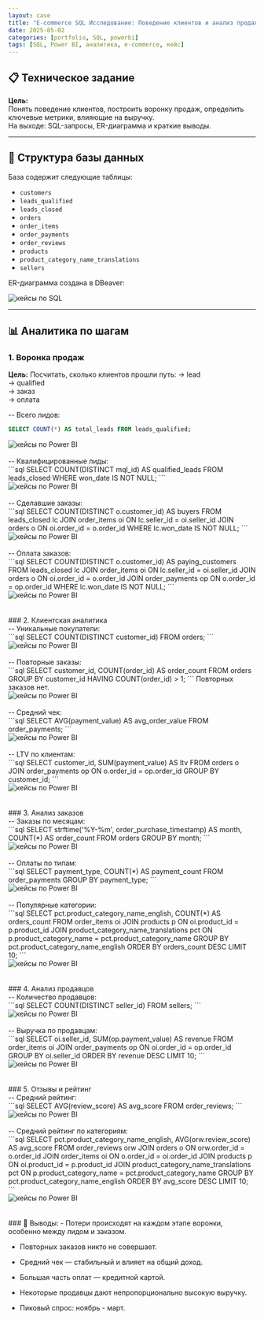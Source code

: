 ```yaml
---
layout: case
title: "E-commerce SQL Исследование: Поведение клиентов и анализ продаж"
date: 2025-05-02
categories: [portfolio, SQL, powerbi]
tags: [SQL, Power BI, аналитика, e-commerce, кейс]
---
```



## 📋 Техническое задание

**Цель:**  
Понять поведение клиентов, построить воронку продаж, определить ключевые метрики, влияющие на выручку.  
На выходе: SQL-запросы, ER-диаграмма и краткие выводы.

---

## 🧩 Структура базы данных

База содержит следующие таблицы:

- `customers`
- `leads_qualified`
- `leads_closed`
- `orders`
- `order_items`
- `order_payments`
- `order_reviews`
- `products`
- `product_category_name_translations`
- `sellers`

ER-диаграмма создана в DBeaver:

   <div class="case-image">
      <img src="{{ site.baseurl }}/assets/images/case6_diagramm.png" alt="кейсы по SQL" class="img-fluid">
    </div>

---

## 📊 Аналитика по шагам

### 1. Воронка продаж

**Цель:** Посчитать, сколько клиентов прошли путь:
→ lead  
→ qualified  
→ заказ  
→ оплата
<br>

-- Всего лидов:  
```sql
SELECT COUNT(*) AS total_leads FROM leads_qualified;
```

   <div class="case-image">
      <img src="{{ site.baseurl }}/assets/images/case6_step1.png" alt="кейсы по Power BI" class="img-fluid w-50">
    </div>

<br>
-- Квалифицированные лиды:
<br> 
```sql
SELECT COUNT(DISTINCT mql_id) AS qualified_leads FROM leads_closed WHERE won_date IS NOT NULL;
```

   <div class="case-image">
      <img src="{{ site.baseurl }}/assets/images/case6_step2.png" alt="кейсы по Power BI" class="img-fluid w-50">
    </div>

<br>
-- Сделавшие заказы:  
<br>
```sql
SELECT COUNT(DISTINCT o.customer_id) AS buyers
FROM leads_closed lc
JOIN order_items oi ON lc.seller_id = oi.seller_id
JOIN orders o ON oi.order_id = o.order_id
WHERE lc.won_date IS NOT NULL;
```

   <div class="case-image">
      <img src="{{ site.baseurl }}/assets/images/case6_step3.png" alt="кейсы по Power BI" class="img-fluid w-50">
    </div>

<br>
-- Оплата заказов:  
<br>
```sql
SELECT COUNT(DISTINCT o.customer_id) AS paying_customers
FROM leads_closed lc
JOIN order_items oi ON lc.seller_id = oi.seller_id
JOIN orders o ON oi.order_id = o.order_id
JOIN order_payments op ON o.order_id = op.order_id
WHERE lc.won_date IS NOT NULL;
```

<div class="case-image">
      <img src="{{ site.baseurl }}/assets/images/case6_step4.png" alt="кейсы по Power BI" class="img-fluid w-50">
    </div>

<br>
<br>
### 2. Клиентская аналитика
<br>
-- Уникальные покупатели:
<br>
```sql
SELECT COUNT(DISTINCT customer_id) FROM orders;
```
<div class="case-image">
      <img src="{{ site.baseurl }}/assets/images/case6_step5.png" alt="кейсы по Power BI" class="img-fluid w-50">
    </div>
<br>
-- Повторные заказы:
<br>
```sql
SELECT customer_id, COUNT(order_id) AS order_count
FROM orders
GROUP BY customer_id
HAVING COUNT(order_id) > 1;
```
Повторных заказов нет.
<div class="case-image">
      <img src="{{ site.baseurl }}/assets/images/case6_step6.png" alt="кейсы по Power BI" class="img-fluid w-50">
    </div>
<br>
-- Средний чек:
<br>
```sql
SELECT AVG(payment_value) AS avg_order_value FROM order_payments;
```

<div class="case-image">
      <img src="{{ site.baseurl }}/assets/images/case6_step7.png" alt="кейсы по Power BI" class="img-fluid w-50">
    </div>
<br>
-- LTV по клиентам:
<br>
```sql
SELECT customer_id, SUM(payment_value) AS ltv
FROM orders o
JOIN order_payments op ON o.order_id = op.order_id
GROUP BY customer_id;
```
<div class="case-image">
      <img src="{{ site.baseurl }}/assets/images/case6_step8.png" alt="кейсы по Power BI" class="img-fluid w-50">
    </div>
<br>
<br>
### 3. Анализ заказов
<br>
-- Заказы по месяцам:
<br>
```sql
SELECT strftime('%Y-%m', order_purchase_timestamp) AS month, COUNT(*) AS order_count
FROM orders
GROUP BY month;
```
<div class="case-image">
      <img src="{{ site.baseurl }}/assets/images/case6_step9.png" alt="кейсы по Power BI" class="img-fluid w-50">
    </div>
<br>
-- Оплаты по типам:
<br>
```sql
SELECT payment_type, COUNT(*) AS payment_count
FROM order_payments
GROUP BY payment_type;
```

<div class="case-image">
      <img src="{{ site.baseurl }}/assets/images/case6_step10.png" alt="кейсы по Power BI" class="img-fluid w-50">
    </div>
<br>
-- Популярные категории:
<br>
```sql
SELECT pct.product_category_name_english, COUNT(*) AS orders_count
FROM order_items oi
JOIN products p ON oi.product_id = p.product_id
JOIN product_category_name_translations pct 
  ON p.product_category_name = pct.product_category_name
GROUP BY pct.product_category_name_english
ORDER BY orders_count DESC
LIMIT 10;
```
<div class="case-image">
      <img src="{{ site.baseurl }}/assets/images/case6_step11.png" alt="кейсы по Power BI" class="img-fluid w-50">
    </div>
<br>
<br>
### 4. Анализ продавцов
<br>
-- Количество продавцов:
<br>
```sql
SELECT COUNT(DISTINCT seller_id) FROM sellers;
```

<div class="case-image">
      <img src="{{ site.baseurl }}/assets/images/case6_step12.png" alt="кейсы по Power BI" class="img-fluid w-50">
    </div>
<br>
-- Выручка по продавцам:
<br>
```sql
SELECT oi.seller_id, SUM(op.payment_value) AS revenue
FROM order_items oi
JOIN order_payments op ON oi.order_id = op.order_id
GROUP BY oi.seller_id
ORDER BY revenue DESC
LIMIT 10;
```

<div class="case-image">
      <img src="{{ site.baseurl }}/assets/images/case6_step13.png" alt="кейсы по Power BI" class="img-fluid w-50">
    </div>
<br>
<br>
### 5. Отзывы и рейтинг
<br>
-- Средний рейтинг:
<br>
```sql
SELECT AVG(review_score) AS avg_score FROM order_reviews;
```
<div class="case-image">
      <img src="{{ site.baseurl }}/assets/images/case6_step14.png" alt="кейсы по Power BI" class="img-fluid w-50">
    </div>
<br>
-- Средний рейтинг по категориям:
<br>
```sql
SELECT pct.product_category_name_english, AVG(orw.review_score) AS avg_score
FROM order_reviews orw
JOIN orders o ON orw.order_id = o.order_id
JOIN order_items oi ON o.order_id = oi.order_id
JOIN products p ON oi.product_id = p.product_id
JOIN product_category_name_translations pct 
  ON p.product_category_name = pct.product_category_name
GROUP BY pct.product_category_name_english
ORDER BY avg_score DESC
LIMIT 10;
```
<div class="case-image">
      <img src="{{ site.baseurl }}/assets/images/case6_step15.png" alt="кейсы по Power BI" class="img-fluid w-50">
    </div>
<br>
<br>
### 📝 Выводы:
- Потери происходят на каждом этапе воронки, особенно между лидом и заказом.

- Повторных заказов никто не совершает.

- Средний чек — стабильный и влияет на общий доход.

- Большая часть оплат — кредитной картой.

- Некоторые продавцы дают непропорционально высокую выручку.

- Пиковый спрос: ноябрь - март.





